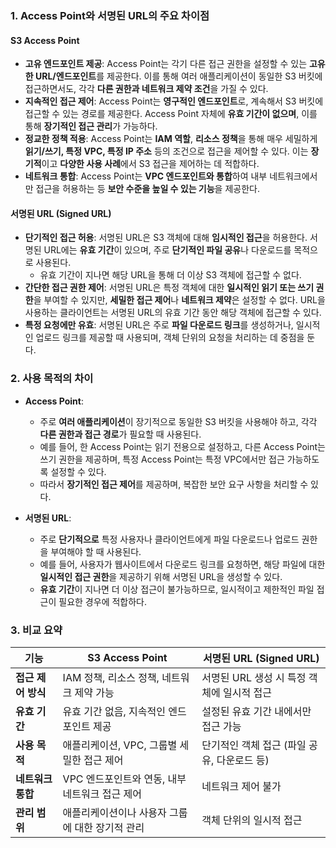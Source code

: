 ### 1. **Access Point와 서명된 URL의 주요 차이점**

#### **S3 Access Point**

- **고유 엔드포인트 제공**: Access Point는 각기 다른 접근 권한을 설정할 수 있는 **고유한 URL/엔드포인트**를 제공한다. 이를 통해 여러 애플리케이션이 동일한 S3 버킷에 접근하면서도, 각각 **다른 권한과 네트워크 제약 조건**을 가질 수 있다.
- **지속적인 접근 제어**: Access Point는 **영구적인 엔드포인트**로, 계속해서 S3 버킷에 접근할 수 있는 경로를 제공한다. Access Point 자체에 **유효 기간이 없으며**, 이를 통해 **장기적인 접근 관리**가 가능하다.
- **정교한 정책 적용**: Access Point는 **IAM 역할**, **리소스 정책**을 통해 매우 세밀하게 **읽기/쓰기, 특정 VPC, 특정 IP 주소** 등의 조건으로 접근을 제어할 수 있다. 이는 **장기적**이고 **다양한 사용 사례**에서 S3 접근을 제어하는 데 적합하다.
- **네트워크 통합**: Access Point는 **VPC 엔드포인트와 통합**하여 내부 네트워크에서만 접근을 허용하는 등 **보안 수준을 높일 수 있는 기능**을 제공한다.

#### **서명된 URL (Signed URL)**

- **단기적인 접근 허용**: 서명된 URL은 S3 객체에 대해 **임시적인 접근**을 허용한다. 서명된 URL에는 **유효 기간**이 있으며, 주로 **단기적인 파일 공유**나 다운로드를 목적으로 사용된다.
    - 유효 기간이 지나면 해당 URL을 통해 더 이상 S3 객체에 접근할 수 없다.
- **간단한 접근 권한 제어**: 서명된 URL은 특정 객체에 대한 **일시적인 읽기 또는 쓰기 권한**을 부여할 수 있지만, **세밀한 접근 제어**나 **네트워크 제약**은 설정할 수 없다. URL을 사용하는 클라이언트는 서명된 URL의 유효 기간 동안 해당 객체에 접근할 수 있다.
- **특정 요청에만 유효**: 서명된 URL은 주로 **파일 다운로드 링크**를 생성하거나, 일시적인 업로드 링크를 제공할 때 사용되며, 객체 단위의 요청을 처리하는 데 중점을 둔다.

### 2. **사용 목적의 차이**

- **Access Point**:
    - 주로 **여러 애플리케이션**이 장기적으로 동일한 S3 버킷을 사용해야 하고, 각각 **다른 권한과 접근 경로**가 필요할 때 사용된다.
    - 예를 들어, 한 Access Point는 읽기 전용으로 설정하고, 다른 Access Point는 쓰기 권한을 제공하며, 특정 Access Point는 특정 VPC에서만 접근 가능하도록 설정할 수 있다.
    - 따라서 **장기적인 접근 제어**를 제공하며, 복잡한 보안 요구 사항을 처리할 수 있다.

- **서명된 URL**:
    - 주로 **단기적으로** 특정 사용자나 클라이언트에게 파일 다운로드나 업로드 권한을 부여해야 할 때 사용된다.
    - 예를 들어, 사용자가 웹사이트에서 다운로드 링크를 요청하면, 해당 파일에 대한 **일시적인 접근 권한**을 제공하기 위해 서명된 URL을 생성할 수 있다.
    - **유효 기간**이 지나면 더 이상 접근이 불가능하므로, 일시적이고 제한적인 파일 접근이 필요한 경우에 적합하다.

### 3. **비교 요약**

| 기능                          | **S3 Access Point**                          | **서명된 URL (Signed URL)**                |
|-------------------------------|----------------------------------------------|--------------------------------------------|
| **접근 제어 방식**             | IAM 정책, 리소스 정책, 네트워크 제약 가능     | 서명된 URL 생성 시 특정 객체에 일시적 접근 |
| **유효 기간**                 | 유효 기간 없음, 지속적인 엔드포인트 제공     | 설정된 유효 기간 내에서만 접근 가능       |
| **사용 목적**                 | 애플리케이션, VPC, 그룹별 세밀한 접근 제어    | 단기적인 객체 접근 (파일 공유, 다운로드 등)|
| **네트워크 통합**             | VPC 엔드포인트와 연동, 내부 네트워크 접근 제어| 네트워크 제어 불가                         |
| **관리 범위**                 | 애플리케이션이나 사용자 그룹에 대한 장기적 관리 | 객체 단위의 일시적 접근                   |
